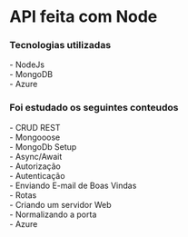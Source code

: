 # API feita com Node

<h3> Tecnologias utilizadas </h3>
- NodeJs <br/>
- MongoDB <br/>
- Azure

<h3> Foi estudado os seguintes conteudos </h3>
- CRUD REST <br/>
- Mongooose <br/>
- MongoDb Setup <br/>
- Async/Await <br/>
- Autorização <br/>
- Autenticação <br/>
- Enviando E-mail de Boas Vindas <br/>
- Rotas <br/>
- Criando um servidor Web <br/>
- Normalizando a porta <br/>
- Azure
